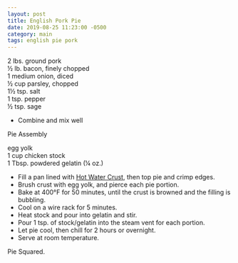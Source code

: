 ```yaml
---
layout: post
title: English Pork Pie
date: 2019-08-25 11:23:00 -0500
category: main
tags: english pie pork
---
```

2 lbs. ground pork  
½ lb. bacon, finely chopped  
1 medium onion, diced  
½ cup parsley, chopped  
1½ tsp. salt  
1 tsp. pepper  
½ tsp. sage  
<ul>
 	<li>Combine and mix well</li>
</ul>
Pie Assembly  
  
egg yolk  
1 cup chicken stock  
1 Tbsp. powdered gelatin (¼ oz.)  
<ul>
 	<li>Fill a pan lined with <a href="http://tfsh.us/memory/2019/08/25/hot-water-crust/">Hot Water Crust</a>, then top pie and crimp edges.</li>
 	<li>Brush crust with egg yolk, and pierce each pie portion.</li>
 	<li>Bake at 400°F for 50 minutes, until the crust is browned and the filling is bubbling.</li>
 	<li>Cool on a wire rack for 5 minutes.</li>
 	<li>Heat stock and pour into gelatin and stir.</li>
 	<li>Pour 1 tsp. of stock/gelatin into the steam vent for each portion.</li>
 	<li>Let pie cool, then chill for 2 hours or overnight.</li>
 	<li>Serve at room temperature.</li>
</ul>
Pie Squared.  
